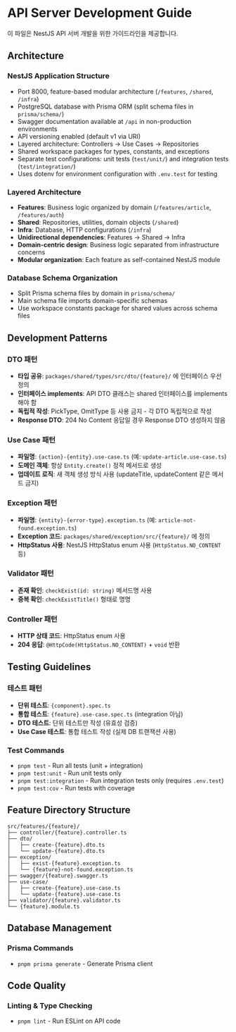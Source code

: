# API Server Development Guide

이 파일은 NestJS API 서버 개발을 위한 가이드라인을 제공합니다.

## Architecture

### NestJS Application Structure
- Port 8000, feature-based modular architecture (`/features`, `/shared`, `/infra`)
- PostgreSQL database with Prisma ORM (split schema files in `prisma/schema/`)
- Swagger documentation available at `/api` in non-production environments
- API versioning enabled (default v1 via URI)
- Layered architecture: Controllers → Use Cases → Repositories
- Shared workspace packages for types, constants, and exceptions
- Separate test configurations: unit tests (`test/unit/`) and integration tests (`test/integration/`)
- Uses dotenv for environment configuration with `.env.test` for testing

### Layered Architecture
- **Features**: Business logic organized by domain (`/features/article`, `/features/auth`)
- **Shared**: Repositories, utilities, domain objects (`/shared`)
- **Infra**: Database, HTTP configurations (`/infra`)
- **Unidirectional dependencies**: Features → Shared → Infra
- **Domain-centric design**: Business logic separated from infrastructure concerns
- **Modular organization**: Each feature as self-contained NestJS module

### Database Schema Organization
- Split Prisma schema files by domain in `prisma/schema/`
- Main schema file imports domain-specific schemas
- Use workspace constants package for shared values across schema files

## Development Patterns

### DTO 패턴
- **타입 공유**: `packages/shared/types/src/dto/{feature}/` 에 인터페이스 우선 정의
- **인터페이스 implements**: API DTO 클래스는 shared 인터페이스를 implements 해야 함
- **독립적 작성**: PickType, OmitType 등 사용 금지 - 각 DTO 독립적으로 작성
- **Response DTO**: 204 No Content 응답일 경우 Response DTO 생성하지 않음

### Use Case 패턴
- **파일명**: `{action}-{entity}.use-case.ts` (예: `update-article.use-case.ts`)
- **도메인 객체**: 항상 `Entity.create()` 정적 메서드로 생성
- **업데이트 로직**: 새 객체 생성 방식 사용 (updateTitle, updateContent 같은 메서드 금지)

### Exception 패턴
- **파일명**: `{entity}-{error-type}.exception.ts` (예: `article-not-found.exception.ts`)
- **Exception 코드**: `packages/shared/exception/src/{feature}/` 에 정의
- **HttpStatus 사용**: NestJS HttpStatus enum 사용 (`HttpStatus.NO_CONTENT` 등)

### Validator 패턴
- **존재 확인**: `checkExist(id: string)` 메서드명 사용
- **중복 확인**: `checkExistTitle()` 형태로 명명

### Controller 패턴
- **HTTP 상태 코드**: HttpStatus enum 사용
- **204 응답**: `@HttpCode(HttpStatus.NO_CONTENT)` + `void` 반환

## Testing Guidelines

### 테스트 패턴
- **단위 테스트**: `{component}.spec.ts`
- **통합 테스트**: `{feature}.use-case.spec.ts` (integration 아님)
- **DTO 테스트**: 단위 테스트만 작성 (유효성 검증)
- **Use Case 테스트**: 통합 테스트 작성 (실제 DB 트랜잭션 사용)

### Test Commands
- `pnpm test` - Run all tests (unit + integration)
- `pnpm test:unit` - Run unit tests only
- `pnpm test:integration` - Run integration tests only (requires `.env.test`)
- `pnpm test:cov` - Run tests with coverage

## Feature Directory Structure

```
src/features/{feature}/
├── controller/{feature}.controller.ts
├── dto/
│   ├── create-{feature}.dto.ts
│   └── update-{feature}.dto.ts
├── exception/
│   ├── exist-{feature}.exception.ts
│   └── {feature}-not-found.exception.ts
├── swagger/{feature}.swagger.ts
├── use-case/
│   ├── create-{feature}.use-case.ts
│   └── update-{feature}.use-case.ts
├── validator/{feature}.validator.ts
└── {feature}.module.ts
```

## Database Management

### Prisma Commands
- `pnpm prisma generate` - Generate Prisma client

## Code Quality

### Linting & Type Checking
- `pnpm lint` - Run ESLint on API code